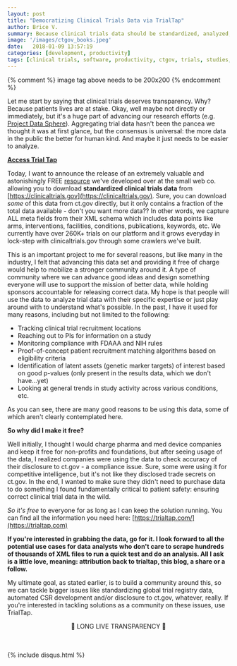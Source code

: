 ```yaml
---
layout: post
title: "Democratizing Clinical Trials Data via TrialTap"
author: Brice V.
summary: Because clinical trials data should be standardized, analyzed, and transparent.
image: '/images/ctgov_books.jpeg'
date:   2018-01-09 13:57:19
categories: [development, productivity]
tags: [clinical trials, software, productivity, ctgov, trials, studies, patients]
---
```

{% comment %}
	image tag above needs to be 200x200
{% endcomment %}

Let me start by saying that clinical trials deserves transparency. Why? Because patients lives are at stake. Okay, well maybe not directly or immediately, but it's a huge part of advancing our research efforts (e.g. [Project Data Sphere](https://www.projectdatasphere.org/projectdatasphere/html/home)). Aggregating trial data hasn't been the pancea we thought it was at first glance, but the consensus is universal: the more data in the public the better for human kind. And maybe it just needs to be easier to analyze.

**[Access Trial Tap](https://trialtap.com)**

Today, I want to announce the release of an extremely valuable and astonishingly FREE [resource](https://trialtap.com) we've developed over at the small web co. allowing you to download **standardized clinical trials data** from [https://clinicaltrials.gov](https://clinicaltrials.gov). Sure, you can download _some_ of this data from ct.gov directly, but it only contains a fraction of the total data available - don't you want more data?? In other words, we capture ALL meta fields from their XML schema which includes data points like arms, interventions, facilities, conditions, publications, keywords, etc.  We currently have over 260K+ trials on our platform and it grows everyday in lock-step with clinicaltrials.gov through some crawlers we've built.

This is an important project to me for several reasons, but like many in the industry, I felt that advancing this data set and providing it free of charge would help to mobilize a stronger community around it. A type of community where we can advance good ideas and design something everyone will use to support the mission of better data, while holding sponsors accountable for releasing correct data. My hope is that people will use the data to analyze trial data with their specific expertise or just play around with to understand what's possible. In the past, I have it used for many reasons, including but not limited to the following:
- Tracking clinical trial recruitment locations
- Reaching out to PIs for information on a study
- Monitoring compliance with FDAAA and NIH rules
- Proof-of-concept patient recruitment matching algorithms based on eligibility criteria
- Identification of latent assets (genetic marker targets) of interest based on good p-values (only present in the results data, which we don't have...yet)
- Looking at general trends in study activity across various conditions, etc. 

As you can see, there are many good reasons to be using this data, some of which aren't clearly contemplated here. 

**So why did I make it free?**

Well initially, I thought I would charge pharma and med device companies and keep it free for non-profits and foundations, but after seeing usage of the data, I realized companies were using the data to check accuracy of their disclosure to ct.gov - a compliance issue. Sure, some were using it for competitive intelligence, but it's not like they disclosed trade secrets on ct.gov. In the end, I wanted to make sure they didn't need to purchase data to do something I found fundamentally critical to patient safety: ensuring correct clinical trial data in the wild.

_So it's free_ to everyone for as long as I can keep the solution running. You can find all the information you need here: [https://trialtap.com/](https://trialtap.com)

**If you're interested in grabbing the data, go for it. I look forward to all the potential use cases for data analysts who don't care to scrape hundreds of thousands of XML files to run a quick test and do an analysis. All I ask is a little love, meaning: attribution back to trialtap, this blog, a share or a follow.**

My ultimate goal, as stated earlier, is to build a community around this, so we can tackle bigger issues like standardizing global trial registry data, automated CSR development and/or disclosure to ct.gov, whatever, really. If you're interested in tackling solutions as a community on these issues, use TrialTap. 

<center>🎉 LONG LIVE TRANSPARENCY 🎉</center>

<script async id="_ck_321906" src="https://forms.convertkit.com/321906?v=6"></script>

<br />
<br />

{% include disqus.html %} 

